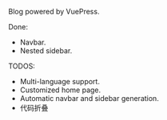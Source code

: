 Blog powered by VuePress.

Done:
- Navbar.
- Nested sidebar.


TODOS:
- Multi-language support.
- Customized home page.
- Automatic navbar and sidebar generation.
- 代码折叠
